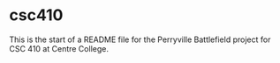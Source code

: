 csc410
======
This is the start of a README file for the Perryville Battlefield project for CSC 410 at Centre College.
